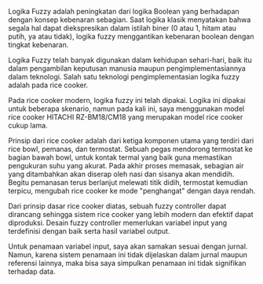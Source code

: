 Logika Fuzzy adalah peningkatan dari logika Boolean yang berhadapan dengan konsep kebenaran sebagian. Saat logika klasik menyatakan bahwa segala hal dapat diekspresikan dalam istilah biner (0 atau 1, hitam atau putih, ya atau tidak), logika fuzzy menggantikan kebenaran boolean dengan tingkat kebenaran.

Logika Fuzzy telah banyak digunakan dalam kehidupan sehari-hari, baik itu dalam pengambilan keputusan manusia maupun pengimplementasiannya dalam teknologi. Salah satu teknologi pengimplementasian logika fuzzy adalah pada rice cooker.

Pada rice cooker modern, logika fuzzy ini telah dipakai. Logika ini dipakai untuk beberapa skenario, namun pada kali ini, saya menggunakan model rice cooker HITACHI RZ-BM18/CM18 yang merupakan model rice cooker cukup lama.

Prinsip dari rice cooker adalah dari ketiga komponen utama yang terdiri dari rice bowl, pemanas, dan termostat. Sebuah pegas mendorong termostat ke bagian bawah bowl, untuk kontak termal yang baik guna memastikan pengukuran suhu yang akurat. Pada akhir proses memasak, sebagian air yang ditambahkan akan diserap oleh nasi dan sisanya akan mendidih. Begitu pemanasan terus berlanjut melewati titik didih, termostat kemudian terpicu, mengubah rice cooker ke mode "penghangat" dengan daya rendah.

Dari prinsip dasar rice cooker diatas, sebuah fuzzy controller dapat dirancang sehingga sistem rice cooker yang lebih modern dan efektif dapat diproduksi. Desain fuzzy controller memerlukan variabel input yang terdefinisi dengan baik serta hasil variabel output.

Untuk penamaan variabel input, saya akan samakan sesuai dengan jurnal. Namun, karena sistem penamaan ini tidak dijelaskan dalam jurnal maupun referensi lainnya, maka bisa saya simpulkan penamaan ini tidak signifikan terhadap data.

